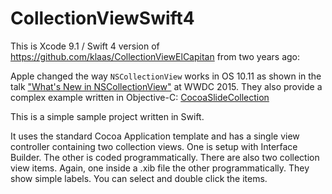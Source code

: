 # CollectionViewSwift4

This is Xcode 9.1 / Swift 4 version of <https://github.com/klaas/CollectionViewElCapitan> from two years ago:

Apple changed the way `NSCollectionView` works in OS 10.11 as shown in the talk ["What's New in NSCollectionView"](https://developer.apple.com/videos/play/wwdc2015-225/) at WWDC 2015. They also provide a complex example written in Objective-C: [CocoaSlideCollection](https://developer.apple.com/library/mac/samplecode/CocoaSlideCollection/Introduction/Intro.html)

This is a simple sample project written in Swift.

It uses the standard Cocoa Application template and has a single view controller containing two collection views. One is setup with Interface Builder. The other is coded programmatically. There are also two collection view items. Again, one inside a .xib file the other programmatically. They show simple labels. You can select and double click the items.
